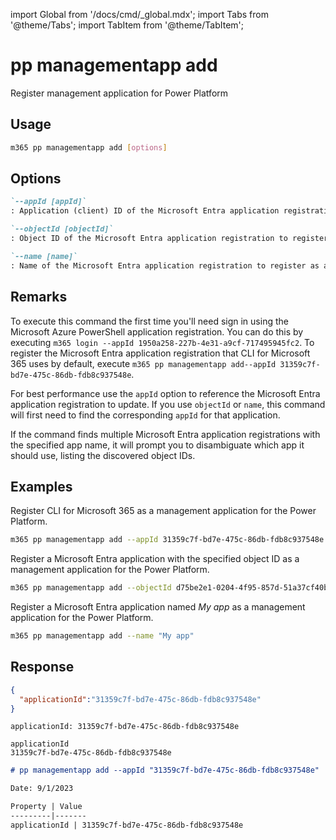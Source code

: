 <!-- DISCLAIMER: All secrets, passwords, and sensitive values in this document are examples only and not real credentials. -->
import Global from '/docs/cmd/_global.mdx';
import Tabs from '@theme/Tabs';
import TabItem from '@theme/TabItem';

# pp managementapp add

Register management application for Power Platform

## Usage

```sh
m365 pp managementapp add [options]
```

## Options

```md definition-list
`--appId [appId]`
: Application (client) ID of the Microsoft Entra application registration to register as a management app. Specify either `appId`, `objectId` or `name`

`--objectId [objectId]`
: Object ID of the Microsoft Entra application registration to register as a management app. Specify either `appId`, `objectId` or `name`

`--name [name]`
: Name of the Microsoft Entra application registration to register as a management app. Specify either `appId`, `objectId` or `name`
```

<Global />

## Remarks

To execute this command the first time you'll need sign in using the Microsoft Azure PowerShell application registration. You can do this by executing `m365 login --appId 1950a258-227b-4e31-a9cf-717495945fc2`. To register the Microsoft Entra application registration that CLI for Microsoft 365 uses by default, execute `m365 pp managementapp add--appId 31359c7f-bd7e-475c-86db-fdb8c937548e`.

For best performance use the `appId` option to reference the Microsoft Entra application registration to update. If you use `objectId` or `name`, this command will first need to find the corresponding `appId` for that application.

If the command finds multiple Microsoft Entra application registrations with the specified app name, it will prompt you to disambiguate which app it should use, listing the discovered object IDs.

## Examples

Register CLI for Microsoft 365 as a management application for the Power Platform.

```sh
m365 pp managementapp add --appId 31359c7f-bd7e-475c-86db-fdb8c937548e
```

Register a Microsoft Entra application with the specified object ID as a management application for the Power Platform.

```sh
m365 pp managementapp add --objectId d75be2e1-0204-4f95-857d-51a37cf40be8
```

Register a Microsoft Entra application named _My app_ as a management application for the Power Platform.

```sh
m365 pp managementapp add --name "My app"
```

## Response

<Tabs>
  <TabItem value="JSON">

  ```json
  {
    "applicationId":"31359c7f-bd7e-475c-86db-fdb8c937548e"
  }
  ```

  </TabItem>
  <TabItem value="Text">

  ```text
  applicationId: 31359c7f-bd7e-475c-86db-fdb8c937548e
  ```

  </TabItem>
  <TabItem value="CSV">

  ```csv
  applicationId
  31359c7f-bd7e-475c-86db-fdb8c937548e
  ```

  </TabItem>
  <TabItem value="Markdown">

  ```md
  # pp managementapp add --appId "31359c7f-bd7e-475c-86db-fdb8c937548e"

  Date: 9/1/2023

  Property | Value
  ---------|-------
  applicationId | 31359c7f-bd7e-475c-86db-fdb8c937548e
  ```

  </TabItem>
</Tabs>
